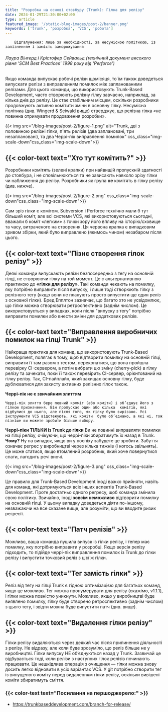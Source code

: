 ```yaml
---
title: "Розробка на основі стовбуру (Trunk): Гілка для релізу"
date: 2024-01-29T21:30:00+02:00
type: article
featured_image: '/static-blog-images/post-2/banner.png'
keywords: ['trunk', 'розробка', 'VCS', 'робота']
---
```

        Відгалуження: лише за необхідності, за несумісною політикою, із запізненням і замість заморожування
###### Лаура Вінгерд і Крістофер Сейвальд (технічний документ високого рівня 'SCM Best Practices' 1998 року від 'Perforce')

Якщо команда випускає робочі релізи щомісяця, то їм також доведеться випускати релізи з виправленням помилок між 
запланованими релізами.  Для цього команди, що використовують Trunk-Based Development, часто створюють релізну гілку завчасно, наприклад, за кілька днів до релізу. Це стає стабільним місцем, оскільки розробники продовжують активно 
комітити зміни в основну гілку. Несумісна політика (див. Wingerd & Seiwald вище) стверджує, що релізна гілка
«не повинна отримувати продовження розробки».

{{< img src="/blog-images/post-2/figure-1.png" alt="Trunk, дві з половиною релізні гілки, п'ять релізів (два заплановані, три незаплановані), та два Черрі-пік виправлення помилок" css_class="img-scale-down"css_class="img-scale-down">}}

## {{< color-text text="Хто тут комітить?" >}}
Розробники комітять (зелені крапки) при найвищій пропускній здатності до стовбура, і не сповільнюються та не зависають 
навколо зрізу гілки чи наближення до релізу. Розробники як група **не** комітять в гілку релізу (див. нижче).

{{< img src="/blog-images/post-2/figure-2.png" css_class="img-scale-down"css_class="img-scale-down">}}

Сам зріз гілки є комітом. Subversion і Perforce технічно мали б тут більший коміт, але всі системи VCS, які 
використовуються сьогодні, вважали б коміт «легким» з точки зору його впливу на історію/сховище та часу, витраченого на 
створення. Ця червона крапка є випадковим зривом збірки, який було виправлено (якимось чином) незабаром після цього.

## {{< color-text text="Пізнє створення гілок релізу" >}}
Деякі команди випускають релізи безпосередньо з тегу на основній гілці, не створюючи гілку на той момент. Це є альтернативною практикою до **«гілки для релізу»**. Такі команди чекають на помилку, яку потрібно виправити після випуску, і лише тоді створюють гілку з релізного тегу (якщо вони не планують просто випустити ще один реліз з основної гілки). Бред Епплтон зазначає, що багато хто не усвідомлює, що гілки можна створювати ретроспективно (заднім числом). Це використовується у випадках, коли після "випуску з тегу" потрібно виправити помилки або внести зміни для додаткових релізів.

## {{< color-text text="Виправлення виробничих помилок на гілці Trunk" >}}
Найкраща практика для команд, що використовують Trunk-Based Development, полягає в тому, щоб відтворити помилку на основній гілці, виправити її там разом з тестом, переконатися, що вона пройшла перевірку CI-сервером, а потім вибрати цю зміну (cherry-pick) в гілку релізу та зачекати, поки її також перевірить CI-сервер, орієнтований на гілку релізу. Так, CI-пайплайн, який захищає основну гілку, буде дублюватися для захисту активних релізних гілок також.

**Черрі-пік не є звичайним злиттям**

`Черрі-пік злиття бере певний комміт (або коміти) і об’єднує його з гілкою призначення. Він пропускає один або кілька 
комітів, які відбулися до нього, але після того, як гілку було вирізано. Усі інструменти VCS відстежують, які коміти 
було об’єднано, а які ні, тож пізніше ви можете зробити більше вибору.`

**Черрі-піки ТІЛЬКИ із Trunk до гілки**
Ви не повинні виправляти помилки на гілці релізу, очікуючи, що черрі-піки збиратимуть їх назад в Trunk.
**Чому?**
Ну на випадок, якщо ви у поспіху забудете це зробити. Забуття означає регрес у виробництві через кілька тижнів (і когось
звільнять). Це може статися, якщо втомлений розробник, який хоче повернутися спати, лагодить речі вночі.

{{< img src="/blog-images/post-2/figure-3.png" css_class="img-scale-down"css_class="img-scale-down">}}

Це правило для Trunk-Based Development іноді важко прийняти, навіть для команд, які дотримуються всіх інших аспектів Trunk-Based Development. Проте достатньо одного регресу, щоб команда змінила свою політику. Звичайно, іноді **зовсім неможливо** відтворити помилку на основній гілці. У цьому випадку доведеться діяти по-іншому, незважаючи на все сказане вище, але розуміти, що ви вводите ризик регресії.

## {{< color-text text="Патч релізів" >}}
Можливо, ваша команда пушила випуск із гілки релізу, і тепер має помилку, яку потрібно виправити у розробці.
Якщо версія релізу підходить, то підійде черрі-пік виправлення помилок із Trunk до гілки релізу і випустити точковий реліз з цієї ж гілки.

## {{< color-text text="Тег замість гілки" >}}
Реліз від тегу на гілці Trunk є гідною оптимізацією для багатьох команд, якщо це можливо. Тег можна пронумерувати для релізу 
(скажімо, v1.1.1), і гілки можна повністю уникнути. Можливо, якщо у виробництві буде виявлено помилку, гілку буде створено ретроспективно (заднім числом) з цього тегу, і звідти можна буде випустити патч (див. вище).

## {{< color-text text="Видалення гілки релізу" >}}
Гілки релізу видаляються через деякий час після припинення діяльності з релізу. Не відразу, але коли буде зрозуміло, що 
реліз більше не у виробництві. Гілки випуску НЕ об’єднуються назад у Trunk. Зазвичай це відбувається тоді, коли релізи з
наступних гілок релізів починають працювати. Це нешкідлива операція з очищення — гілки можна знову досить легко 
відновити в усіх варіантах VCS. У git потрібно створити тег із випущеного коміту перед видаленням гілки релізу, оскільки
вивішені коміти збиратимуть сміття.

### {{< color-text text="Посилання на першоджерело:" >}}
* https://trunkbaseddevelopment.com/branch-for-release/
